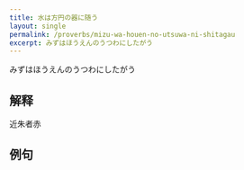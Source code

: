 ```yaml
---
title: 水は方円の器に随う
layout: single
permalink: /proverbs/mizu-wa-houen-no-utsuwa-ni-shitagau
excerpt: みずはほうえんのうつわにしたがう
---
```


みずはほうえんのうつわにしたがう

## 解释

近朱者赤

## 例句

